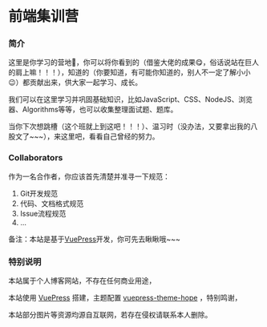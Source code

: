 # 前端集训营
### 简介

这里是你学习的营地🎪，你可以将你看到的（借鉴大佬的成果😋，俗话说站在巨人的肩上嘛！！！），知道的（你要知道，有可能你知道的，别人不一定了解小小😉）都贡献出来，供大家一起学习、成长。

我们可以在这里学习并巩固基础知识，比如JavaScript、CSS、NodeJS、浏览器、Algorithms等等，也可以收集整理面试题、题库。

当你下次想跳槽（这个班就上到这吧！！！）、温习时（没办法，又要拿出我的八股文了~~~），来这里吧，看看自己曾经的努力。

### Collaborators

作为一名合作者，你应该首先清楚并准寻一下规范：

1. Git开发规范
2. 代码、文档格式规范
3. Issue流程规范
4. ...

备注：本站是基于[VuePress](https://github.com/vuejs/vuepress)开发，你可先去瞅瞅哦~~~

### 特别说明

本站属于个人博客网站，不存在任何商业用途，

本站使用 [VuePress](https://github.com/vuejs/vuepress) 搭建，主题配置 [vuepress-theme-hope](https://github.com/vuepress-theme-hope/vuepress-theme-hope) ，特别鸣谢，

本站部分图片等资源均源自互联网，若存在侵权请联系本人删除。